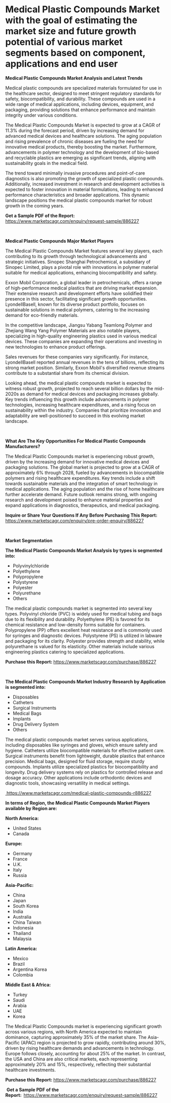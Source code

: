 <p><h1>Medical Plastic Compounds Market with the goal of estimating the market size and future growth potential of various market segments based on component, applications and end user</h1></p><p><strong>Medical Plastic Compounds Market Analysis and Latest Trends</strong></p>
<p><p>Medical plastic compounds are specialized materials formulated for use in the healthcare sector, designed to meet stringent regulatory standards for safety, biocompatibility, and durability. These compounds are used in a wide range of medical applications, including devices, equipment, and packaging, providing solutions that enhance performance and maintain integrity under various conditions.</p><p>The Medical Plastic Compounds Market is expected to grow at a CAGR of 11.3% during the forecast period, driven by increasing demand for advanced medical devices and healthcare solutions. The aging population and rising prevalence of chronic diseases are fueling the need for innovative medical products, thereby boosting the market. Furthermore, advancements in polymer technology and the development of bio-based and recyclable plastics are emerging as significant trends, aligning with sustainability goals in the medical field.</p><p>The trend toward minimally invasive procedures and point-of-care diagnostics is also promoting the growth of specialized plastic compounds. Additionally, increased investment in research and development activities is expected to foster innovation in material formulations, leading to enhanced performance characteristics and broader applications. This dynamic landscape positions the medical plastic compounds market for robust growth in the coming years.</p></p>
<p><strong>Get a Sample PDF of the Report:&nbsp;</strong> <a href="https://www.marketscagr.com/enquiry/request-sample/886227?utm_campaign=1166&utm_medium=2&utm_source=Github&utm_content=ia&utm_term=13042025&utm_id=medical-plastic-compounds">https://www.marketscagr.com/enquiry/request-sample/886227</a></p>
<p>&nbsp;</p>
<p><strong>Medical Plastic Compounds Major Market Players</strong></p>
<p><p>The Medical Plastic Compounds Market features several key players, each contributing to its growth through technological advancements and strategic initiatives. Sinopec Shanghai Petrochemical, a subsidiary of Sinopec Limited, plays a pivotal role with innovations in polymer material suitable for medical applications, enhancing biocompatibility and safety.</p><p>Exxon Mobil Corporation, a global leader in petrochemicals, offers a range of high-performance medical plastics that are driving market expansion. Their extensive research and development efforts have solidified their presence in this sector, facilitating significant growth opportunities. LyondellBasell, known for its diverse product portfolio, focuses on sustainable solutions in medical polymers, catering to the increasing demand for eco-friendly materials.</p><p>In the competitive landscape, Jiangsu Yabang Teamlong Polymer and Zhejiang Wang Yang Polymer Materials are also notable players, specializing in high-quality engineering plastics used in various medical devices. These companies are expanding their operations and investing in new technologies to enhance product offerings.</p><p>Sales revenues for these companies vary significantly. For instance, LyondellBasell reported annual revenues in the tens of billions, reflecting its strong market position. Similarly, Exxon Mobil's diversified revenue streams contribute to a substantial share from its chemical division.</p><p>Looking ahead, the medical plastic compounds market is expected to witness robust growth, projected to reach several billion dollars by the mid-2020s as demand for medical devices and packaging increases globally. Key trends influencing this growth include advancements in polymer technologies, increasing healthcare expenditures, and a rising focus on sustainability within the industry. Companies that prioritize innovation and adaptability are well-positioned to succeed in this evolving market landscape.</p></p>
<p>&nbsp;</p>
<p><strong>What Are The Key Opportunities For Medical Plastic Compounds Manufacturers?</strong></p>
<p><p>The Medical Plastic Compounds market is experiencing robust growth, driven by the increasing demand for innovative medical devices and packaging solutions. The global market is projected to grow at a CAGR of approximately 6% through 2028, fueled by advancements in biocompatible polymers and rising healthcare expenditures. Key trends include a shift towards sustainable materials and the integration of smart technology in medical applications. The aging population and the rise of home healthcare further accelerate demand. Future outlook remains strong, with ongoing research and development poised to enhance material properties and expand applications in diagnostics, therapeutics, and medical packaging.</p></p>
<p><strong>Inquire or Share Your Questions If Any Before Purchasing This Report:</strong> <a href="https://www.marketscagr.com/enquiry/pre-order-enquiry/886227?utm_campaign=1166&utm_medium=2&utm_source=Github&utm_content=ia&utm_term=13042025&utm_id=medical-plastic-compounds">https://www.marketscagr.com/enquiry/pre-order-enquiry/886227</a></p>
<p>&nbsp;</p>
<p><strong>Market Segmentation</strong></p>
<p><strong>The Medical Plastic Compounds Market Analysis by types is segmented into:</strong></p>
<p><ul><li>Polyvinylchloride</li><li>Polyethylene</li><li>Polypropylene</li><li>Polystyrene</li><li>Polyester</li><li>Polyurethane</li><li>Others</li></ul></p>
<p><p>The medical plastic compounds market is segmented into several key types. Polyvinyl chloride (PVC) is widely used for medical tubing and bags due to its flexibility and durability. Polyethylene (PE) is favored for its chemical resistance and low-density forms suitable for containers. Polypropylene (PP) offers excellent heat resistance and is commonly used for syringes and diagnostic devices. Polystyrene (PS) is utilized in labware and packaging for its clarity. Polyester provides strength and stability, while polyurethane is valued for its elasticity. Other materials include various engineering plastics catering to specialized applications.</p></p>
<p><strong>Purchase this Report:&nbsp;</strong><a href="https://www.marketscagr.com/purchase/886227?utm_campaign=1166&utm_medium=2&utm_source=Github&utm_content=ia&utm_term=13042025&utm_id=medical-plastic-compounds">https://www.marketscagr.com/purchase/886227</a></p>
<p>&nbsp;</p>
<p><strong>The Medical Plastic Compounds Market Industry Research by Application is segmented into:</strong></p>
<p><ul><li>Disposables</li><li>Catheters</li><li>Surgical Instruments</li><li>Medical Bags</li><li>Implants</li><li>Drug Delivery System</li><li>Others</li></ul></p>
<p><p>The medical plastic compounds market serves various applications, including disposables like syringes and gloves, which ensure safety and hygiene. Catheters utilize biocompatible materials for effective patient care. Surgical instruments benefit from lightweight, durable plastics that enhance precision. Medical bags, designed for fluid storage, require sturdy compounds. Implants utilize specialized plastics for biocompatibility and longevity. Drug delivery systems rely on plastics for controlled release and dosage accuracy. Other applications include orthodontic devices and diagnostic tools, showcasing versatility in medical settings.</p></p>
<p><a href="https://www.marketscagr.com/medical-plastic-compounds-r886227?utm_campaign=1166&utm_medium=2&utm_source=Github&utm_content=ia&utm_term=13042025&utm_id=medical-plastic-compounds">&nbsp;https://www.marketscagr.com/medical-plastic-compounds-r886227</a></p>
<p><strong>In terms of Region, the Medical Plastic Compounds Market Players available by Region are:</strong></p>
<p>
    <p> <strong> North America: </strong>
        <ul>
            <li>United States</li>
            <li>Canada</li>
        </ul>
        </p> 
    <p> <strong> Europe: </strong>
        <ul>
            <li>Germany</li>
            <li>France</li>
            <li>U.K.</li>
            <li>Italy</li>
            <li>Russia</li>
        </ul>
        </p> 
    <p> <strong> Asia-Pacific: </strong>
        <ul>
            <li>China</li>
            <li>Japan</li>
            <li>South Korea</li>
            <li>India</li>
            <li>Australia</li>
            <li>China Taiwan</li>
            <li>Indonesia</li>
            <li>Thailand</li>
            <li>Malaysia</li>
        </ul>
        </p> 
    <p> <strong> Latin America: </strong>
        <ul>
            <li>Mexico</li>
            <li>Brazil</li>
            <li>Argentina Korea</li>
            <li>Colombia</li>
        </ul>
        </p> 
    <p> <strong> Middle East & Africa: </strong>
        <ul>
            <li>Turkey</li>
            <li>Saudi</li>
            <li>Arabia</li>
            <li>UAE</li>
            <li>Korea</li>
        </ul>
    </p>
    </p>
<p><p>The Medical Plastic Compounds market is experiencing significant growth across various regions, with North America expected to maintain dominance, capturing approximately 35% of the market share. The Asia-Pacific (APAC) region is projected to grow rapidly, contributing around 30%, driven by rising healthcare demands and advancements in technology. Europe follows closely, accounting for about 25% of the market. In contrast, the USA and China are also critical markets, each representing approximately 20% and 15%, respectively, reflecting their substantial healthcare investments.</p></p>
<p><strong>Purchase this Report: </strong><a href="https://www.marketscagr.com/purchase/886227?utm_campaign=1166&utm_medium=2&utm_source=Github&utm_content=ia&utm_term=13042025&utm_id=medical-plastic-compounds">https://www.marketscagr.com/purchase/886227</a></p>
<p>&nbsp;<strong>Get a Sample PDF of the Report:&nbsp;&nbsp;</strong><a href="https://www.marketscagr.com/enquiry/request-sample/886227?utm_campaign=1166&utm_medium=2&utm_source=Github&utm_content=ia&utm_term=13042025&utm_id=medical-plastic-compounds">https://www.marketscagr.com/enquiry/request-sample/886227</a></p>
<p><strong></strong></p>
<p><p></p><p></p><p></p></p>